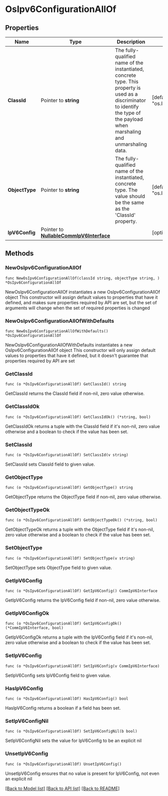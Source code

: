 # OsIpv6ConfigurationAllOf

## Properties

Name | Type | Description | Notes
------------ | ------------- | ------------- | -------------
**ClassId** | Pointer to **string** | The fully-qualified name of the instantiated, concrete type. This property is used as a discriminator to identify the type of the payload when marshaling and unmarshaling data. | [default to "os.Ipv6Configuration"]
**ObjectType** | Pointer to **string** | The fully-qualified name of the instantiated, concrete type. The value should be the same as the &#39;ClassId&#39; property. | [default to "os.Ipv6Configuration"]
**IpV6Config** | Pointer to [**NullableCommIpV6Interface**](comm.IpV6Interface.md) |  | [optional] 

## Methods

### NewOsIpv6ConfigurationAllOf

`func NewOsIpv6ConfigurationAllOf(classId string, objectType string, ) *OsIpv6ConfigurationAllOf`

NewOsIpv6ConfigurationAllOf instantiates a new OsIpv6ConfigurationAllOf object
This constructor will assign default values to properties that have it defined,
and makes sure properties required by API are set, but the set of arguments
will change when the set of required properties is changed

### NewOsIpv6ConfigurationAllOfWithDefaults

`func NewOsIpv6ConfigurationAllOfWithDefaults() *OsIpv6ConfigurationAllOf`

NewOsIpv6ConfigurationAllOfWithDefaults instantiates a new OsIpv6ConfigurationAllOf object
This constructor will only assign default values to properties that have it defined,
but it doesn't guarantee that properties required by API are set

### GetClassId

`func (o *OsIpv6ConfigurationAllOf) GetClassId() string`

GetClassId returns the ClassId field if non-nil, zero value otherwise.

### GetClassIdOk

`func (o *OsIpv6ConfigurationAllOf) GetClassIdOk() (*string, bool)`

GetClassIdOk returns a tuple with the ClassId field if it's non-nil, zero value otherwise
and a boolean to check if the value has been set.

### SetClassId

`func (o *OsIpv6ConfigurationAllOf) SetClassId(v string)`

SetClassId sets ClassId field to given value.


### GetObjectType

`func (o *OsIpv6ConfigurationAllOf) GetObjectType() string`

GetObjectType returns the ObjectType field if non-nil, zero value otherwise.

### GetObjectTypeOk

`func (o *OsIpv6ConfigurationAllOf) GetObjectTypeOk() (*string, bool)`

GetObjectTypeOk returns a tuple with the ObjectType field if it's non-nil, zero value otherwise
and a boolean to check if the value has been set.

### SetObjectType

`func (o *OsIpv6ConfigurationAllOf) SetObjectType(v string)`

SetObjectType sets ObjectType field to given value.


### GetIpV6Config

`func (o *OsIpv6ConfigurationAllOf) GetIpV6Config() CommIpV6Interface`

GetIpV6Config returns the IpV6Config field if non-nil, zero value otherwise.

### GetIpV6ConfigOk

`func (o *OsIpv6ConfigurationAllOf) GetIpV6ConfigOk() (*CommIpV6Interface, bool)`

GetIpV6ConfigOk returns a tuple with the IpV6Config field if it's non-nil, zero value otherwise
and a boolean to check if the value has been set.

### SetIpV6Config

`func (o *OsIpv6ConfigurationAllOf) SetIpV6Config(v CommIpV6Interface)`

SetIpV6Config sets IpV6Config field to given value.

### HasIpV6Config

`func (o *OsIpv6ConfigurationAllOf) HasIpV6Config() bool`

HasIpV6Config returns a boolean if a field has been set.

### SetIpV6ConfigNil

`func (o *OsIpv6ConfigurationAllOf) SetIpV6ConfigNil(b bool)`

 SetIpV6ConfigNil sets the value for IpV6Config to be an explicit nil

### UnsetIpV6Config
`func (o *OsIpv6ConfigurationAllOf) UnsetIpV6Config()`

UnsetIpV6Config ensures that no value is present for IpV6Config, not even an explicit nil

[[Back to Model list]](../README.md#documentation-for-models) [[Back to API list]](../README.md#documentation-for-api-endpoints) [[Back to README]](../README.md)


